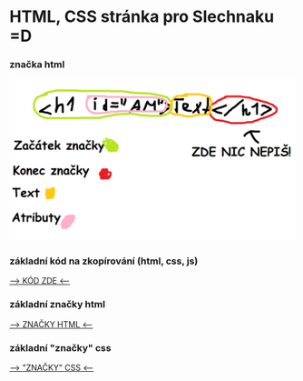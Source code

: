 # HTML, CSS stránka pro Slechnaku =D
### značka html
![Nalouduj si net Slechanko...](SLECHAN.png)
### základní kód na zkopírování (html, css, js)
[--> KÓD ZDE <--](basic_code.md)
### základní značky html
[--> ZNAČKY HTML <--](htmlznacky.md)
### základní "značky" css
[--> "ZNAČKY" CSS <--](cssznacky.md)